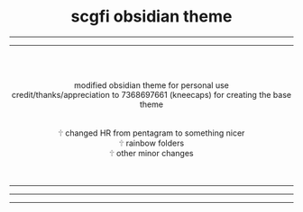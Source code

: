 <h1 align="center">scgfi obsidian theme</h1><HR><HR><br><br>
<p align=center>modified obsidian theme for personal use
	<br>credit/thanks/appreciation to 7368697661 (kneecaps) for creating the base theme
		<BR>
	<br><BR>
		🕆 changed HR from pentagram to something nicer <BR>
		🕆 rainbow folders <BR>
		🕆 other minor changes 
<BR><BR><br></p>
<HR><HR><HR>

